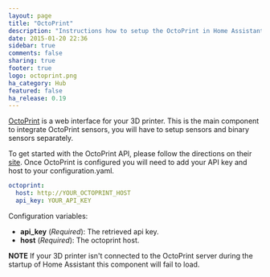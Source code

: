 ```yaml
---
layout: page
title: "OctoPrint"
description: "Instructions how to setup the OctoPrint in Home Assistant."
date: 2015-01-20 22:36
sidebar: true
comments: false
sharing: true
footer: true
logo: octoprint.png
ha_category: Hub
featured: false
ha_release: 0.19
---
```


[OctoPrint](http://octoprint.org/) is a web interface for your 3D printer. This is the main component to integrate OctoPrint sensors, you will have to setup sensors and binary sensors separately.

To get started with the OctoPrint API, please follow the directions on their [site](http://docs.octoprint.org/en/master/api/general.html). Once OctoPrint is configured you will need to add your API key and host to your configuration.yaml. 


```yaml
octoprint:
  host: http://YOUR_OCTOPRINT_HOST
  api_key: YOUR_API_KEY
```

Configuration variables:

- **api_key** (*Required*): The retrieved api key.
- **host** (*Required*): The octoprint host.

**NOTE** If your 3D printer isn't connected to the OctoPrint server during the startup of Home Assistant this component will fail to load.
